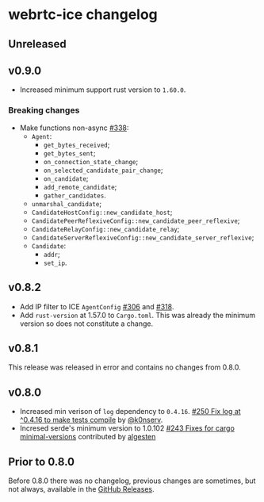 # webrtc-ice changelog

## Unreleased

## v0.9.0

* Increased minimum support rust version to `1.60.0`.

### Breaking changes

* Make functions non-async [#338](https://github.com/webrtc-rs/webrtc/pull/338):
    - `Agent`:
        - `get_bytes_received`;
        - `get_bytes_sent`;
        - `on_connection_state_change`;
        - `on_selected_candidate_pair_change`;
        - `on_candidate`;
        - `add_remote_candidate`;
        - `gather_candidates`.
    - `unmarshal_candidate`;
    - `CandidateHostConfig::new_candidate_host`;
    - `CandidatePeerReflexiveConfig::new_candidate_peer_reflexive`;
    - `CandidateRelayConfig::new_candidate_relay`;
    - `CandidateServerReflexiveConfig::new_candidate_server_reflexive`;
    - `Candidate`:
        - `addr`;
        - `set_ip`.

## v0.8.2

* Add IP filter to ICE `AgentConfig` [#306](https://github.com/webrtc-rs/webrtc/pull/306) and [#318](https://github.com/webrtc-rs/webrtc/pull/318).
* Add `rust-version` at 1.57.0 to `Cargo.toml`. This was already the minimum version so does not constitute a change.

## v0.8.1

This release was released in error and contains no changes from 0.8.0.

## v0.8.0

* Increased min verison of `log` dependency to `0.4.16`. [#250 Fix log at ^0.4.16 to make tests compile](https://github.com/webrtc-rs/webrtc/pull/250) by [@k0nserv](https://github.com/k0nserv).
* Incresed serde's minimum version to 1.0.102 [#243 Fixes for cargo minimal-versions](https://github.com/webrtc-rs/webrtc/pull/243) contributed by [algesten](https://github.com/algesten)

## Prior to 0.8.0

Before 0.8.0 there was no changelog, previous changes are sometimes, but not always, available in the [GitHub Releases](https://github.com/webrtc-rs/ice/releases).
